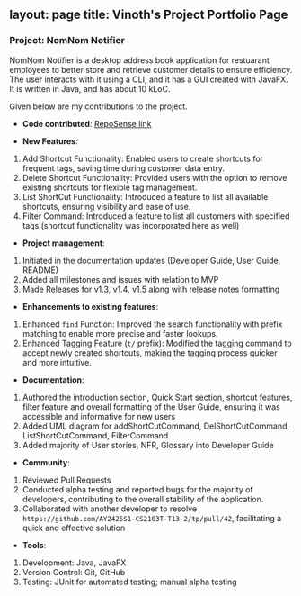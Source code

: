 layout: page
title: Vinoth's Project Portfolio Page
---

### Project: NomNom Notifier

NomNom Notifier is a desktop address book application for restuarant employees to better store and retrieve customer details to ensure efficiency.
The user interacts with it using a CLI, and it has a GUI created with JavaFX. It is written in Java, and has about 10 kLoC.

Given below are my contributions to the project.

* **Code contributed**: [RepoSense link]()


* **New Features**:
1. Add Shortcut Functionality: Enabled users to create shortcuts for frequent tags, saving time during customer data entry.
2. Delete Shortcut Functionality: Provided users with the option to remove existing shortcuts for flexible tag management.
3. List ShortCut Functionality: Introduced a feature to list all available shortcuts, ensuring visibility and ease of use.
4. Filter Command: Introduced a feature to list all customers with specified tags (shortcut functionality was incorporated here as well)


* **Project management**:
1. Initiated in the documentation updates (Developer Guide, User Guide, README)
2. Added all milestones and issues with relation to MVP
2. Made Releases for v1.3, v1.4, v1.5 along with release notes formatting

* **Enhancements to existing features**:
1. Enhanced `find` Function: Improved the search functionality with prefix matching to enable more precise and faster lookups.
2. Enhanced Tagging Feature (`t/` prefix): Modified the tagging command to accept newly created shortcuts, making the tagging process quicker and more intuitive.

* **Documentation**:
1. Authored the introduction section, Quick Start section, shortcut features, filter feature and overall formatting of the User Guide, ensuring it was accessible and informative for new users
2. Added UML diagram for addShortCutCommand, DelShortCutCommand, ListShortCutCommand, FilterCommand
3. Added majority of User stories, NFR, Glossary into Developer Guide

* **Community**:
1. Reviewed Pull Requests
2. Conducted alpha testing and reported bugs for the majority of developers, contributing to the overall stability of the application.
1. Collaborated with another developer to resolve `https://github.com/AY2425S1-CS2103T-T13-2/tp/pull/42`, facilitating a quick and effective solution

* **Tools**:
1. Development: Java, JavaFX
2. Version Control: Git, GitHub
3. Testing: JUnit for automated testing; manual alpha testing
